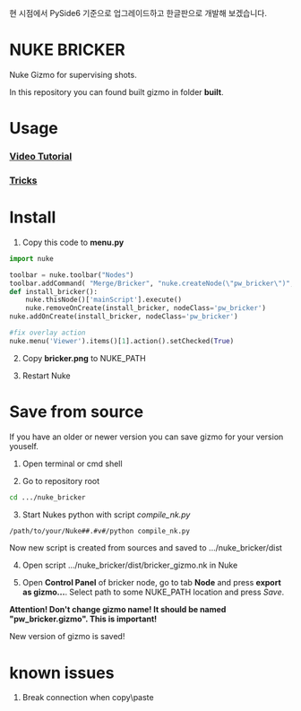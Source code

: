 현 시점에서 PySide6 기준으로 업그레이드하고 한글판으로 개발해 보겠습니다.

# NUKE BRICKER

Nuke Gizmo for supervising shots.

In this repository you can found built gizmo in folder **built**.

# Usage
### [Video Tutorial](https://youtu.be/z18xjO2nJfg)

### [Tricks](https://youtu.be/TFQaIXKqf1Q)

# Install

1. Copy this code to __menu.py__

```python
import nuke

toolbar = nuke.toolbar("Nodes")
toolbar.addCommand( "Merge/Bricker", "nuke.createNode(\"pw_bricker\")", icon="bricker.png")
def install_bricker():
    nuke.thisNode()['mainScript'].execute()
    nuke.removeOnCreate(install_bricker, nodeClass='pw_bricker')
nuke.addOnCreate(install_bricker, nodeClass='pw_bricker')

#fix overlay action
nuke.menu('Viewer').items()[1].action().setChecked(True)
```

2. Copy __bricker.png__ to NUKE_PATH

3. Restart Nuke

# Save from source

If you have an older or newer version you can save gizmo for your version youself.

1. Open terminal or cmd shell

2. Go to repository root

```bash
cd .../nuke_bricker
```

3. Start Nukes python with script *compile_nk.py*

```bash
/path/to/your/Nuke##.#v#/python compile_nk.py
```

Now new script is created from sources and saved to .../nuke_bricker/dist

4. Open script .../nuke_bricker/dist/bricker_gizmo.nk in Nuke

5. Open **Control Panel** of bricker node, go to tab **Node** and press **export as gizmo...**.
Select path to some NUKE_PATH location and press *Save*.

**Attention! Don't change gizmo name! It should be named "pw_bricker.gizmo". This is important!**

New version of gizmo is saved!

# known issues

1. Break connection when copy\paste
